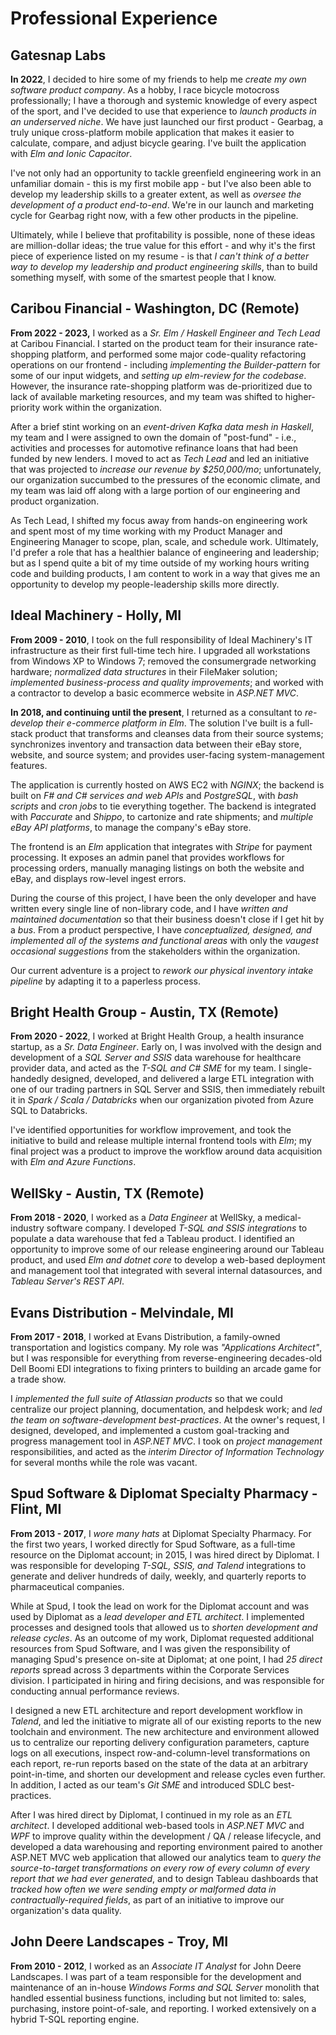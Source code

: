 # Professional Experience

## Gatesnap Labs

**In 2022**, I decided to hire some of my friends to help me _create my own software product company_. As a hobby, I race bicycle motocross professionally; I have a thorough and systemic knowledge of every aspect of the sport, and I've decided to use that experience to _launch products in an underserved niche_. We have just launched our first product - Gearbag, a truly unique cross-platform mobile application that makes it easier to calculate, compare, and adjust bicycle gearing. I've built the application with _Elm and Ionic Capacitor_.

I've not only had an opportunity to tackle greenfield engineering work in an unfamiliar domain - this is my first mobile app - but I've also been able to develop my leadership skills to a greater extent, as well as _oversee the development of a product end-to-end_. We're in our launch and marketing cycle for Gearbag right now, with a few other products in the pipeline.

Ultimately, while I believe that profitability is possible, none of these ideas are million-dollar ideas; the true value for this effort - and why it's the first piece of experience listed on my resume - is that _I can't think of a better way to develop my leadership and product engineering skills_, than to build something myself, with some of the smartest people that I know.

## Caribou Financial - Washington, DC (Remote)

**From 2022 - 2023,** I worked as a _Sr. Elm / Haskell Engineer and Tech Lead_ at Caribou Financial. I started on the product team for their insurance rate-shopping platform, and performed some major code-quality refactoring operations on our frontend - including _implementing the Builder-pattern_ for some of our input widgets, and _setting up elm-review for the codebase_. However, the insurance rate-shopping platform was de-prioritized due to lack of available marketing resources, and my team was shifted to higher-priority work within the organization.

After a brief stint working on an _event-driven Kafka data mesh in Haskell_, my team and I were assigned to own the domain of "post-fund" - i.e., activities and processes for automotive refinance loans that had been funded by new lenders. I moved to act as _Tech Lead_ and led an initiative that was projected to _increase our revenue by $250,000/mo_; unfortunately, our organization succumbed to the pressures of the economic climate, and my team was laid off along with a large portion of our engineering and product organization.

As Tech Lead, I shifted my focus away from hands-on engineering work and spent most of my time working with my Product Manager and Engineering Manager to scope, plan, scale, and schedule work. Ultimately, I'd prefer a role that has a healthier balance of engineering and leadership; but as I spend quite a bit of my time outside of my working hours writing code and building products, I am content to work in a way that gives me an opportunity to develop my people-leadership skills more directly.

## Ideal Machinery - Holly, MI

**From 2009 - 2010**, I took on the full responsibility of Ideal Machinery's IT infrastructure as their first full-time tech hire. I upgraded all workstations from Windows XP to Windows 7; removed the consumergrade networking hardware; _normalized data structures_ in their FileMaker solution; _implemented business-process and quality improvements_; and worked with a contractor to develop a basic ecommerce website in _ASP.NET MVC_.

**In 2018, and continuing until the present**, I returned as a consultant to _re-develop their e-commerce platform in Elm_. The solution I've built is a full-stack product that transforms and cleanses data from their source systems; synchronizes inventory and transaction data between their eBay store, website, and source system; and provides user-facing system-management features.

The application is currently hosted on AWS EC2 with _NGINX_; the backend is built on _F# and C# services and web APIs_ and _PostgreSQL_, with _bash scripts_ and _cron jobs_ to tie everything together. The backend is integrated with _Paccurate_ and _Shippo_, to cartonize and rate shipments; and _multiple eBay API platforms_, to manage the company's eBay store. 

The frontend is an _Elm_ application that integrates with _Stripe_ for payment processing. It exposes an admin panel that provides workflows for processing orders, manually managing listings on both the website and eBay, and displays row-level ingest errors.

During the course of this project, I have been the only developer and have written every single line of non-library code, and I have _written and maintained documentation_ so that their business doesn't close if I get hit by a _bus_. From a product perspective, I have _conceptualized, designed, and implemented all of the systems and functional areas_ with only the _vaugest occasional suggestions_ from the stakeholders within the organization.

Our current adventure is a project to _rework our physical inventory intake pipeline_ by adapting it to a paperless process.

## Bright Health Group - Austin, TX (Remote)

**From 2020 - 2022**, I worked at Bright Health Group, a health insurance startup, as a _Sr. Data Engineer_. Early on, I was involved with the design and development of a _SQL Server and SSIS_ data warehouse for healthcare provider data, and acted as the _T-SQL and C# SME_ for my team. I single-handedly designed, developed, and delivered a large ETL integration with one of our trading partners in SQL Server and SSIS, then immediately rebuilt it in _Spark / Scala / Databricks_ when our organization pivoted from Azure SQL to Databricks.

I've identified opportunities for workflow improvement, and took the initiative to build and release multiple internal frontend tools with _Elm_; my final project was a product to improve the workflow around data acquisition with _Elm and Azure Functions_. 

## WellSky - Austin, TX (Remote)

**From 2018 - 2020**, I worked as a _Data Engineer_ at WellSky, a medical-industry software company. I developed _T-SQL and SSIS integrations_ to populate a data warehouse that fed a Tableau product. I identified an opportunity to improve some of our release engineering around our Tableau product, and used _Elm and dotnet core_ to develop a web-based deployment and management tool that integrated with several internal datasources, and _Tableau Server's REST API_.

## Evans Distribution - Melvindale, MI

**From 2017 - 2018**, I worked at Evans Distribution, a family-owned transportation and logistics company. My role was _"Applications Architect"_, but I was responsible for everything from reverse-engineering decades-old Dell Boomi EDI integrations to fixing printers to building an arcade game for a trade show.

I _implemented the full suite of Atlassian products_ so that we could centralize our project planning, documentation, and helpdesk work; and _led the team on software-development best-practices_. At the owner's request, I designed, developed, and implemented a custom goal-tracking and progress management tool in _ASP.NET MVC_. I took on _project management_ responsibilities, and acted as the _interim Director of Information Technology_ for several months while the role was vacant.

## Spud Software & Diplomat Specialty Pharmacy - Flint, MI

**From 2013 - 2017**, I _wore many hats_ at Diplomat Specialty Pharmacy. For the first two years, I worked directly for Spud Software, as a full-time resource on the Diplomat account; in 2015, I was hired direct by Diplomat. I was responsible for developing _T-SQL, SSIS, and Talend_ integrations to generate and deliver hundreds of daily, weekly, and quarterly reports to pharmaceutical companies.

While at Spud, I took the lead on work for the Diplomat account and was used by Diplomat as a _lead developer and ETL architect_. I implemented processes and designed tools that allowed us to _shorten development and release cycles_. As an outcome of my work, Diplomat requested additional resources from Spud Software, and I was given the responsibility of managing Spud's presence on-site at Diplomat; at one point, I had _25 direct reports_ spread across 3 departments within the Corporate Services division. I participated in hiring and firing decisions, and was responsible for conducting annual performance reviews.

I designed a new ETL architecture and report development workflow in _Talend_, and led the initiative to migrate all of our existing reports to the new toolchain and environment. The new architecture and environment allowed us to centralize our reporting delivery configuration parameters, capture logs on all executions, inspect row-and-column-level transformations on each report, re-run reports based on the state of the data at an arbitrary point-in-time, and shorten our development and release cycles even further. In addition, I acted as our team's _Git SME_ and introduced SDLC best-practices.

After I was hired direct by Diplomat, I continued in my role as an _ETL architect_. I developed additional web-based tools in _ASP.NET MVC_ and _WPF_ to improve quality within the development / QA / release lifecycle, and developed a data warehousing and reporting environment paired to another ASP.NET MVC web application that allowed our analytics team to _query the source-to-target transformations on every row of every column of every report that we had ever generated_, and to design Tableau dashboards that _tracked how often we were sending empty or malformed data in contractually-required fields_, as part of an initiative to improve our organization's data quality.

## John Deere Landscapes - Troy, MI

**From 2010 - 2012**, I worked as an _Associate IT Analyst_ for John Deere Landscapes. I was part of a team responsible for the development and maintenance of an in-house _Windows Forms and SQL Server_ monolith that handled essential business functions, including but not limited to: sales, purchasing, instore point-of-sale, and reporting. I worked extensively on a hybrid T-SQL reporting engine.
